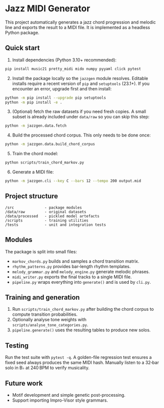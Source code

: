 # Jazz MIDI Generator

This project automatically generates a jazz chord progression and melodic line and exports the result to a MIDI file.  It is implemented as a headless Python package.

## Quick start

1. Install dependencies (Python 3.10+ recommended):

```bash
pip install music21 pretty_midi mido numpy pyyaml click pytest
```

2. Install the package locally so the `jazzgen` module resolves.  Editable
   installs require a recent version of `pip` and `setuptools` (23.1+).  If you
   encounter an error, upgrade first and then install:

```bash
python -m pip install --upgrade pip setuptools
python -m pip install -e .
```

3. (Optional) fetch the raw datasets if you need fresh copies. A small subset
   is already included under `data/raw` so you can skip this step:

```bash
python -m jazzgen.data.fetch
```

4. Build the processed chord corpus.  This only needs to be done once:

```bash
python -m jazzgen.data.build_chord_corpus
```

5. Train the chord model:

```bash
python scripts/train_chord_markov.py
```

6. Generate a MIDI file:

```bash
python -m jazzgen.cli --key C --bars 12 --tempo 200 output.mid
```

## Project structure

```
/src              - package modules
/data/raw         - original datasets
/data/processed   - pickled model artefacts
/scripts          - training utilities
/tests            - unit and integration tests
```

## Modules

The package is split into small files:

- `markov_chords.py` builds and samples a chord transition matrix.
- `rhythm_patterns.py` provides bar-length rhythm templates.
- `melody_grammar.py` and `melody_engine.py` generate melodic phrases.
- `midi_writer.py` exports the final tracks to a single MIDI file.
- `pipeline.py` wraps everything into `generate()` and is used by `cli.py`.

## Training and generation

1. Run `scripts/train_chord_markov.py` after building the chord corpus to
   compute transition probabilities.
2. Optionally analyse tone weights with `scripts/analyse_tone_categories.py`.
3. `pipeline.generate()` uses the resulting tables to produce new solos.

## Testing

Run the test suite with `pytest -q`. A golden-file regression test ensures a
fixed seed always produces the same MIDI hash. Manually listen to a 32‑bar solo
in B♭ at 240 BPM to verify musicality.

## Future work

- Motif development and simple genetic post-processing.
- Support importing Impro-Visor style grammars.

